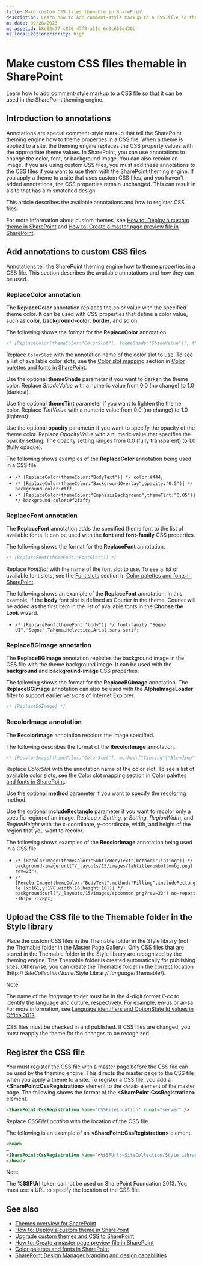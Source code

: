 ```yaml
---
title: Make custom CSS files themable in SharePoint
description: Learn how to add comment-style markup to a CSS file so that it can be used in the SharePoint theming engine.
ms.date: 09/28/2023
ms.assetid: b8c82c77-c836-47f9-a11e-6c9c656d436b
ms.localizationpriority: high
---
```

# Make custom CSS files themable in SharePoint

Learn how to add comment-style markup to a CSS file so that it can be used in the SharePoint theming engine.

## Introduction to annotations

Annotations are special comment-style markup that tell the SharePoint theming engine how to theme properties in a CSS file. When a theme is applied to a site, the theming engine replaces the CSS property values with the appropriate theme values. In SharePoint, you can use annotations to change the color, font, or background image. You can also recolor an image. If you are using custom CSS files, you must add these annotations to the CSS files if you want to use them with the SharePoint theming engine. If you apply a theme to a site that uses custom CSS files, and you haven't added annotations, the CSS properties remain unchanged. This can result in a site that has a mismatched design.

This article describes the available annotations and how to register CSS files.

For more information about custom themes, see  [How to: Deploy a custom theme in SharePoint](how-to-deploy-a-custom-theme-in-sharepoint.md) and [How to: Create a master page preview file in SharePoint](how-to-create-a-master-page-preview-file-in-sharepoint.md).

## Add annotations to custom CSS files

Annotations tell the SharePoint theming engine how to theme properties in a CSS file. This section describes the available annotations and how they can be used.

### ReplaceColor annotation

The **ReplaceColor** annotation replaces the color value with the specified theme color. It can be used with CSS properties that define a color value, such as **color**, **background-color**, **border**, and so on.

The following shows the format for the **ReplaceColor** annotation.

```css
/* [ReplaceColor(themeColor:"ColorSlot"[, themeShade:"ShadeValue"][, themeTint:"TintValue"][, opacity:"OpacityValue"])] */
```

Replace `ColorSlot` with the annotation name of the color slot to use. To see a list of available color slots, see the [Color slot mapping](color-palettes-and-fonts-in-sharepoint.md#colorSlots) section in [Color palettes and fonts in SharePoint](color-palettes-and-fonts-in-sharepoint.md).

Use the optional **themeShade** parameter if you want to darken the theme color. Replace _ShadeValue_ with a numeric value from 0.0 (no change) to 1.0 (darkest).

Use the optional **themeTint** parameter if you want to lighten the theme color. Replace _TintValue_ with a numeric value from 0.0 (no change) to 1.0 (lightest).

Use the optional **opacity** parameter if you want to specify the opacity of the theme color. Replace _OpacityValue_ with a numeric value that specifies the opacity setting. The opacity setting ranges from 0.0 (fully transparent) to 1.0 (fully opaque).

The following shows examples of the **ReplaceColor** annotation being used in a CSS file.

- `/* [ReplaceColor(themeColor:"BodyText")] */ color:#444;`
- `/* [ReplaceColor(themeColor:"BackgroundOverlay",opacity:"0.5")] */ background-color:#fff;`
- `/* [ReplaceColor(themeColor:"EmphasisBackground",themeTint:"0.05")] */ background-color:#f2faff;`

### ReplaceFont annotation

The **ReplaceFont** annotation adds the specified theme font to the list of available fonts. It can be used with the **font** and **font-family** CSS properties.

The following shows the format for the **ReplaceFont** annotation.

```css
/* [ReplaceFont(themeFont:"FontSlot")] */
```

Replace  _FontSlot_ with the name of the font slot to use. To see a list of available font slots, see the [Font slots](color-palettes-and-fonts-in-sharepoint.md#fontSlot) section in [Color palettes and fonts in SharePoint](color-palettes-and-fonts-in-sharepoint.md).

The following shows an example of the **ReplaceFont** annotation. In this example, if the **body** font slot is defined as Courier in the theme, Courier will be added as the first item in the list of available fonts in the **Choose the Look** wizard.

- `/* [ReplaceFont(themeFont:"body")] */ font-family:"Segoe UI","Segoe",Tahoma,Helvetica,Arial,sans-serif;`

### ReplaceBGImage annotation

The **ReplaceBGImage** annotation replaces the background image in the CSS file with the theme background image. It can be used with the **background** and **background-image** CSS properties.

The following shows the format for the **ReplaceBGImage** annotation. The **ReplaceBGImage** annotation can also be used with the **AlphaImageLoader** filter to support earlier versions of Internet Explorer.

```css
/* [ReplaceBGImage] */
```

### RecolorImage annotation

The **RecolorImage** annotation recolors the image specified.

The following describes the format of the **RecolorImage** annotation.

```css
/* [RecolorImage(themeColor:"ColorSlot"[, method:["Tinting"|"Blending"|"Filling"]][, includeRectangle: {x:x-Setting,y:y-Setting,width:RegionWidth,height:RegionHeight})] */
```

Replace  _ColorSlot_ with the annotation name of the color slot. To see a list of available color slots, see the [Color slot mapping](color-palettes-and-fonts-in-sharepoint.md#colorSlots) section in [Color palettes and fonts in SharePoint](color-palettes-and-fonts-in-sharepoint.md).

Use the optional **method** parameter if you want to specify the recoloring method.

Use the optional **includeRectangle** parameter if you want to recolor only a specific region of an image. Replace _x-Setting_,  _y-Setting_,  _RegionWidth_, and  _RegionHeight_ with the x-coordinate, y-coordinate, width, and height of the region that you want to recolor.

The following shows examples of the **RecolorImage** annotation being used in a CSS file.

- `/* [RecolorImage(themeColor:"SubtleBodyText",method:"Tinting")] */ background-image:url("/_layouts/15/images/tabtitlerowbottombg.png?rev=23");`
- `/* [RecolorImage(themeColor:"BodyText",method:"Filling",includeRectangle:{x:161,y:178,width:16;height:16})] */ background:url("/_layouts/15/images/spcommon.png?rev=23") no-repeat -161px -178px;`

## Upload the CSS file to the Themable folder in the Style library

Place the custom CSS files in the Themable folder in the Style library (not the Themable folder in the Master Page Gallery). Only CSS files that are stored in the Themable folder in the Style library are recognized by the theming engine. The Themable folder is created automatically for publishing sites. Otherwise, you can create the Themable folder in the correct location (http://  _SiteCollectionName_/Style Library/ _language_/Themable/).

> [!NOTE]
> The name of the  _language_ folder must be in the 4-digit format _ll-cc_ to identify the language and culture, respectively. For example, en-us or ar-sa. For more information, see [Language identifiers and OptionState Id values in Office 2013](https://technet.microsoft.com/library/cc179219.aspx).

CSS files must be checked in and published. If CSS files are changed, you must reapply the theme for the changes to be recognized.

## Register the CSS file

You must register the CSS file with a master page before the CSS file can be used by the theming engine. This directs the master page to the CSS file when you apply a theme to a site. To register a CSS file, you add a **\<SharePoint:CssRegistration\>** element to the `<head>` element of the master page. The following shows the format of the **\<SharePoint:CssRegistration\>** element.

```HTML
<SharePoint:CssRegistration Name="CSSFileLocation" runat="server" />
```

Replace _CSSFileLocation_ with the location of the CSS file.

The following is an example of an **\<SharePoint:CssRegistration\>** element.

```HTML
<head>
…
<SharePoint:CssRegistration Name="<%$SPUrl:~SiteCollection/Style Library/~language/Themable/MyCustomFile.css%>" runat="server" />
</head>
```

> [!NOTE]
> The **%$SPUrl** token cannot be used on SharePoint Foundation 2013. You must use a URL to specify the location of the CSS file.

## See also

- [Themes overview for SharePoint](themes-overview-for-sharepoint.md)
- [How to: Deploy a custom theme in SharePoint](how-to-deploy-a-custom-theme-in-sharepoint.md)
- [Upgrade custom themes and CSS to SharePoint](upgrade-custom-themes-and-css-to-sharepoint.md)
- [How to: Create a master page preview file in SharePoint](how-to-create-a-master-page-preview-file-in-sharepoint.md)
- [Color palettes and fonts in SharePoint](color-palettes-and-fonts-in-sharepoint.md)
- [SharePoint Design Manager branding and design capabilities](sharepoint-design-manager-branding-and-design-capabilities.md)
